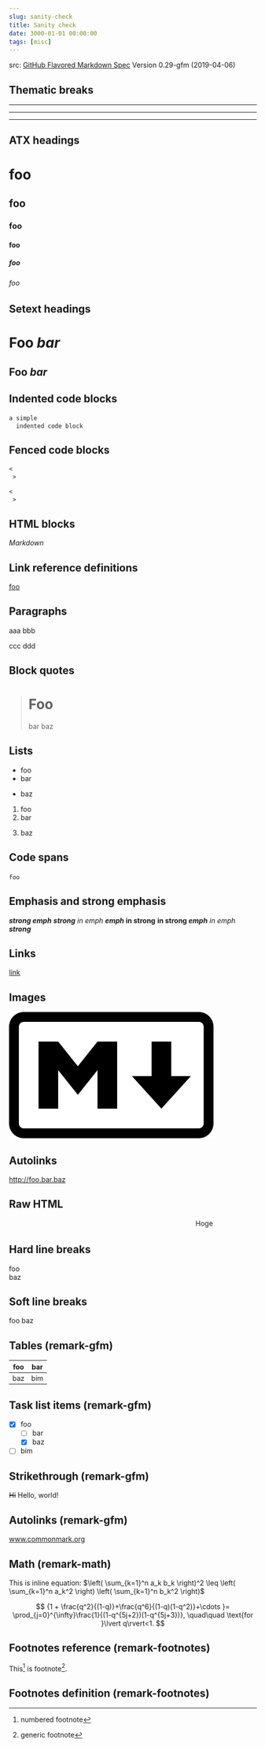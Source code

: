 ```yaml
---
slug: sanity-check
title: Sanity check
date: 3000-01-01 00:00:00
tags: [misc]
---
```


[GitHub Flavored Markdown Spec]: https://github.github.com/gfm/
src: [GitHub Flavored Markdown Spec] Version 0.29-gfm (2019-04-06)

## Thematic breaks

***
---
___

## ATX headings

# foo
## foo
### foo
#### foo
##### foo
###### foo

## Setext headings

Foo *bar*
=========

Foo *bar*
---------

## Indented code blocks

    a simple
      indented code block

## Fenced code blocks

```
<
 >
```

~~~
<
 >
~~~

## HTML blocks

<div>

*Markdown*
</div>

## Link reference definitions

[foo]: /url "title"

[foo]

## Paragraphs

aaa
bbb

ccc
ddd

## Block quotes

> # Foo
> bar
> baz

## Lists

- foo
- bar
+ baz

1. foo
2. bar
3) baz

## Code spans

`foo`

## Emphasis and strong emphasis

***strong emph***
***strong** in emph*
***emph* in strong**
**in strong *emph***
*in emph **strong***

## Links

[link](/uri "title")

## Images

![foo](https://raw.githubusercontent.com/dcurtis/markdown-mark/master/svg/markdown-mark.svg "title")

## Autolinks

<http://foo.bar.baz>

## Raw HTML

<marquee>Hoge</marquee>

## Hard line breaks

foo\
baz

## Soft line breaks

foo
baz

## Tables (remark-gfm)

| foo | bar |
| --- | --- |
| baz | bim |

## Task list items (remark-gfm)

- [x] foo
  - [ ] bar
  - [x] baz
- [ ] bim

## Strikethrough (remark-gfm)

~~Hi~~ Hello, world!

## Autolinks (remark-gfm)

www.commonmark.org

## Math (remark-math)

This is inline equation: $\left( \sum_{k=1}^n a_k b_k \right)^2 \leq \left( \sum_{k=1}^n a_k^2 \right) \left( \sum_{k=1}^n b_k^2 \right)$

$$
{1 +  \frac{q^2}{(1-q)}+\frac{q^6}{(1-q)(1-q^2)}+\cdots }= \prod_{j=0}^{\infty}\frac{1}{(1-q^{5j+2})(1-q^{5j+3})}, \quad\quad \text{for }\lvert q\rvert<1.
$$

## Footnotes reference (remark-footnotes)

This[^1] is footnote[^footnote].

## Footnotes definition (remark-footnotes)

[^1]: numbered footnote
[^footnote]: generic footnote
